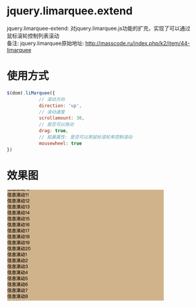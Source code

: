 # jquery.limarquee.extend
jquery.limarquee-extend: 对jquery.limarquee.js功能的扩充，实现了可以通过鼠标滚轮控制列表滚动<br> 
备注: jquery.limarquee原始地址: http://masscode.ru/index.php/k2/item/44-limarquee
# 使用方式
```javascript
$(dom).liMarquee({
            // 滚动方向
            direction: 'up',
            // 滚动速度
            scrollamount: 30,
            // 是否可以拖动
            drag: true,
            // 拓展属性: 是否可以用鼠标滚轮来控制滚动
            mousewheel: true
})
```
# 效果图
![image](https://github.com/super-Sun/jquery.limarquee.extend/blob/master/gif/mousewheel.gif)


